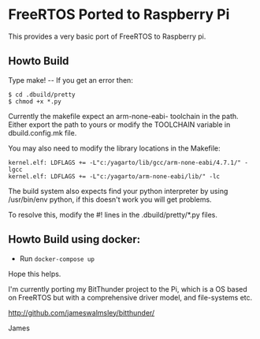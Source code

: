 # FreeRTOS Ported to Raspberry Pi

This provides a very basic port of FreeRTOS to Raspberry pi.

## Howto Build

Type make! -- If you get an error then:

    $ cd .dbuild/pretty
    $ chmod +x *.py

Currently the makefile expect an arm-none-eabi- toolchain in the path. Either export the path to yours or
modify the TOOLCHAIN variable in dbuild.config.mk file.

You may also need to modify the library locations in the Makefile:

    kernel.elf: LDFLAGS += -L"c:/yagarto/lib/gcc/arm-none-eabi/4.7.1/" -lgcc
    kernel.elf: LDFLAGS += -L"c:/yagarto/arm-none-eabi/lib/" -lc

The build system also expects find your python interpreter by using /usr/bin/env python,
if this doesn't work you will get problems.

To resolve this, modify the #! lines in the .dbuild/pretty/*.py files.

## Howto Build using docker:
- Run `docker-compose up`

Hope this helps.

I'm currently porting my BitThunder project to the Pi, which is a OS based on FreeRTOS
but with a comprehensive driver model, and file-systems etc.

http://github.com/jameswalmsley/bitthunder/

James

